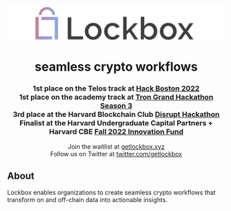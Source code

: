 <p align="center">
  <img src="/profile/Lockbox.png" />
</p>

<h1 align="center">  
  <b>
  seamless crypto workflows
  </b>
</h1>

<h3 align="center">
  1st place on the Telos track at <a href="https://www.telos.net/news/meet-the-telos-hack-boston-winners" target="_blank">Hack Boston 2022</a><br/>
  1st place on the academy track at <a href="https://trondao.org/hackathon/" target="_blank">Tron Grand Hackathon Season 3</a><br/>
  3rd place at the Harvard Blockchain Club <a href="https://dorahacks.io/hackathon/disrupt-hackathon" target="_blank">Disrupt Hackathon</a><br/>
  Finalist at the Harvard Undergraduate Capital Partners + Harvard CBE <a href="https://www.linkedin.com/posts/harvard-undergraduate-capital-partners_were-pleased-to-announce-the-2022-hucp-innovation-activity-7004241873422667776-IfTu/" target="_blank">Fall 2022 Innovation Fund</a>
</h3>

<p align="center">
  Join the waitlist at <a href="https://getlockbox.xyz" target="_blank">getlockbox.xyz</a><br/>
  Follow us on Twitter at <a href="https://twitter.com/getlockbox" target="_blank">twitter.com/getlockbox</a>
</p>

## About
Lockbox enables organizations to create seamless crypto workflows that transform on and off-chain data into actionable insights. 

